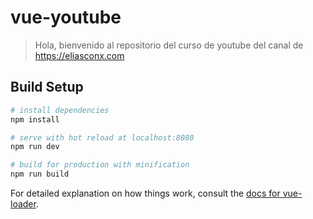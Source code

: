 # vue-youtube
>Hola, bienvenido al repositorio del curso de youtube del canal de https://eliasconx.com
## Build Setup

``` bash
# install dependencies
npm install

# serve with hot reload at localhost:8080
npm run dev

# build for production with minification
npm run build
```

For detailed explanation on how things work, consult the [docs for vue-loader](http://vuejs.github.io/vue-loader).
